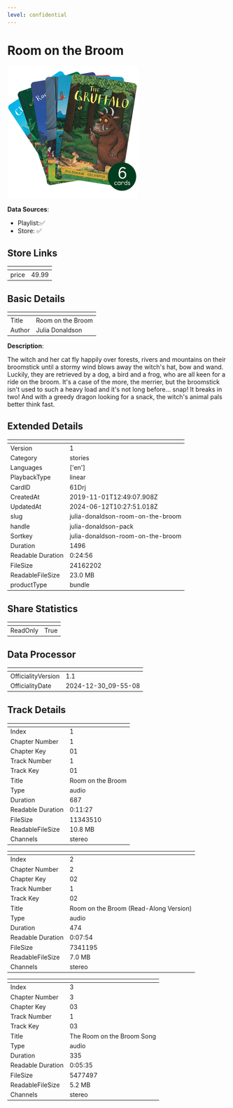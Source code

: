 ```yaml
---
level: confidential
---
```

# Room on the Broom

![card_[61Drj].png](../../img/cards/card_[61Drj].png)

**Data Sources**: 

- Playlist:✅
- Store: ✅


## Store Links

| <!-- --> | <!-- --> |
| - | - |
| price | 49.99 |


## Basic Details

| <!-- --> | <!-- --> |
| - | - |
| Title | Room on the Broom |
| Author | Julia Donaldson |

**Description**:

The witch and her cat fly happily over forests, rivers and mountains on their broomstick until a stormy wind blows away the witch's hat, bow and wand. Luckily, they are retrieved by a dog, a bird and a frog, who are all keen for a ride on the broom. It's a case of the more, the merrier, but the broomstick isn't used to such a heavy load and it's not long before… snap! It breaks in two! And with a greedy dragon looking for a snack, the witch's animal pals better think fast.


## Extended Details

| <!-- --> | <!-- --> |
| - | - |
| Version | 1 |
| Category | stories |
| Languages | ['en'] |
| PlaybackType | linear |
| CardID | 61Drj |
| CreatedAt | 2019-11-01T12:49:07.908Z |
| UpdatedAt | 2024-06-12T10:27:51.018Z |
| slug | julia-donaldson-room-on-the-broom |
| handle | julia-donaldson-pack |
| Sortkey | julia-donaldson-room-on-the-broom |
| Duration | 1496 |
| Readable Duration | 0:24:56 |
| FileSize | 24162202 |
| ReadableFileSize | 23.0 MB |
| productType | bundle |


## Share Statistics

| <!-- --> | <!-- --> |
| - | - |
| ReadOnly | True |


## Data Processor

| <!-- --> | <!-- --> |
| - | - |
| OfficialityVersion | 1.1
| OfficialityDate | 2024-12-30_09-55-08


## Track Details

| <!-- --> | <!-- --> |
| - | - |
| Index | 1 |
| Chapter Number | 1 |
| Chapter Key | 01 |
| Track Number | 1 |
| Track Key | 01 |
| Title | Room on the Broom |
| Type | audio |
| Duration | 687 |
| Readable Duration | 0:11:27 |
| FileSize | 11343510 |
| ReadableFileSize | 10.8 MB |
| Channels | stereo |

| <!-- --> | <!-- --> |
| - | - |
| Index | 2 |
| Chapter Number | 2 |
| Chapter Key | 02 |
| Track Number | 1 |
| Track Key | 02 |
| Title | Room on the Broom (Read-Along Version) |
| Type | audio |
| Duration | 474 |
| Readable Duration | 0:07:54 |
| FileSize | 7341195 |
| ReadableFileSize | 7.0 MB |
| Channels | stereo |

| <!-- --> | <!-- --> |
| - | - |
| Index | 3 |
| Chapter Number | 3 |
| Chapter Key | 03 |
| Track Number | 1 |
| Track Key | 03 |
| Title | The Room on the Broom Song |
| Type | audio |
| Duration | 335 |
| Readable Duration | 0:05:35 |
| FileSize | 5477497 |
| ReadableFileSize | 5.2 MB |
| Channels | stereo |


